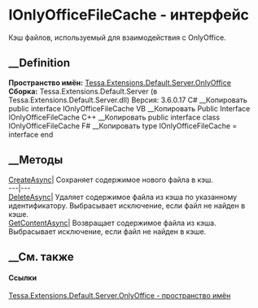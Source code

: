 # IOnlyOfficeFileCache - интерфейс
Кэш файлов, используемый для взаимодействия с OnlyOffice.
## __Definition
 **Пространство имён:**
[Tessa.Extensions.Default.Server.OnlyOffice](N_Tessa_Extensions_Default_Server_OnlyOffice.htm)  
 **Сборка:** Tessa.Extensions.Default.Server (в
Tessa.Extensions.Default.Server.dll) Версия: 3.6.0.17
C# __Копировать
     public interface IOnlyOfficeFileCache
VB __Копировать
     Public Interface IOnlyOfficeFileCache
C++ __Копировать
     public interface class IOnlyOfficeFileCache
F# __Копировать
     type IOnlyOfficeFileCache = interface end
##  __Методы
[CreateAsync](M_Tessa_Extensions_Default_Server_OnlyOffice_IOnlyOfficeFileCache_CreateAsync.htm)|
Сохраняет содержимое нового файла в кэш.  
---|---  
[DeleteAsync](M_Tessa_Extensions_Default_Server_OnlyOffice_IOnlyOfficeFileCache_DeleteAsync.htm)|
Удаляет содержимое файла из кэша по указанному идентификатору. Выбрасывает
исключение, если файл не найден в кэше.  
[GetContentAsync](M_Tessa_Extensions_Default_Server_OnlyOffice_IOnlyOfficeFileCache_GetContentAsync.htm)|
Возвращает содержимое файла из кэша. Выбрасывает исключение, если файл не
найден в кэше.  
## __См. также
#### Ссылки
[Tessa.Extensions.Default.Server.OnlyOffice - пространство
имён](N_Tessa_Extensions_Default_Server_OnlyOffice.htm)
